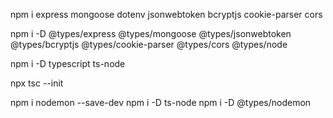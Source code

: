 npm i express mongoose dotenv jsonwebtoken bcryptjs cookie-parser cors

npm i -D @types/express @types/mongoose @types/jsonwebtoken @types/bcryptjs @types/cookie-parser @types/cors @types/node

npm i -D typescript ts-node

npx tsc --init

npm i nodemon --save-dev 
npm i -D ts-node
npm i -D @types/nodemon